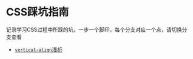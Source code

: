 # CSS踩坑指南
记录学习CSS过程中所踩的坑，一步一个脚印，每个分支对应一个点，请切换分支查看
- [`vertical-align`浅析](https://github.com/MyDAIDAI/css-study-guide/tree/vertical-align/vertical-align)